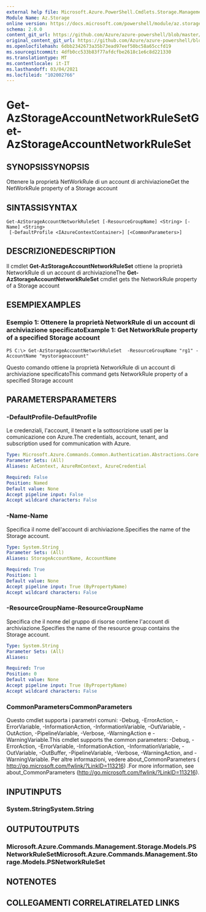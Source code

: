 ```yaml
---
external help file: Microsoft.Azure.PowerShell.Cmdlets.Storage.Management.dll-Help.xml
Module Name: Az.Storage
online version: https://docs.microsoft.com/powershell/module/az.storage/get-azstorageaccountnetworkruleset
schema: 2.0.0
content_git_url: https://github.com/Azure/azure-powershell/blob/master/src/Storage/Storage.Management/help/Get-AzStorageAccountNetworkRuleSet.md
original_content_git_url: https://github.com/Azure/azure-powershell/blob/master/src/Storage/Storage.Management/help/Get-AzStorageAccountNetworkRuleSet.md
ms.openlocfilehash: 6dbb2342673a35b73ead97eef50bc58a65ccfd19
ms.sourcegitcommit: 4dfb0cc533b83f77afdcfbe2618c1e6c8d221330
ms.translationtype: MT
ms.contentlocale: it-IT
ms.lasthandoff: 03/04/2021
ms.locfileid: "102002766"
---
```

# <span data-ttu-id="e916b-101">Get-AzStorageAccountNetworkRuleSet</span><span class="sxs-lookup"><span data-stu-id="e916b-101">Get-AzStorageAccountNetworkRuleSet</span></span>

## <span data-ttu-id="e916b-102">SYNOPSIS</span><span class="sxs-lookup"><span data-stu-id="e916b-102">SYNOPSIS</span></span>
<span data-ttu-id="e916b-103">Ottenere la proprietà NetWorkRule di un account di archiviazione</span><span class="sxs-lookup"><span data-stu-id="e916b-103">Get the NetWorkRule property of a Storage account</span></span>

## <span data-ttu-id="e916b-104">SINTASSI</span><span class="sxs-lookup"><span data-stu-id="e916b-104">SYNTAX</span></span>

```
Get-AzStorageAccountNetworkRuleSet [-ResourceGroupName] <String> [-Name] <String>
 [-DefaultProfile <IAzureContextContainer>] [<CommonParameters>]
```

## <span data-ttu-id="e916b-105">DESCRIZIONE</span><span class="sxs-lookup"><span data-stu-id="e916b-105">DESCRIPTION</span></span>
<span data-ttu-id="e916b-106">Il cmdlet **Get-AzStorageAccountNetworkRuleSet** ottiene la proprietà NetworkRule di un account di archiviazione</span><span class="sxs-lookup"><span data-stu-id="e916b-106">The **Get-AzStorageAccountNetworkRuleSet** cmdlet gets the NetworkRule property of a Storage account</span></span>

## <span data-ttu-id="e916b-107">ESEMPI</span><span class="sxs-lookup"><span data-stu-id="e916b-107">EXAMPLES</span></span>

### <span data-ttu-id="e916b-108">Esempio 1: Ottenere la proprietà NetworkRule di un account di archiviazione specificato</span><span class="sxs-lookup"><span data-stu-id="e916b-108">Example 1: Get NetworkRule property of a specified Storage account</span></span>
```
PS C:\> Get-AzStorageAccountNetworkRuleSet  -ResourceGroupName "rg1" -AccountName "mystorageaccount"
```

<span data-ttu-id="e916b-109">Questo comando ottiene la proprietà NetworkRule di un account di archiviazione specificato</span><span class="sxs-lookup"><span data-stu-id="e916b-109">This command gets NetworkRule property of a specified Storage account</span></span>

## <span data-ttu-id="e916b-110">PARAMETERS</span><span class="sxs-lookup"><span data-stu-id="e916b-110">PARAMETERS</span></span>

### <span data-ttu-id="e916b-111">-DefaultProfile</span><span class="sxs-lookup"><span data-stu-id="e916b-111">-DefaultProfile</span></span>
<span data-ttu-id="e916b-112">Le credenziali, l'account, il tenant e la sottoscrizione usati per la comunicazione con Azure.</span><span class="sxs-lookup"><span data-stu-id="e916b-112">The credentials, account, tenant, and subscription used for communication with Azure.</span></span>

```yaml
Type: Microsoft.Azure.Commands.Common.Authentication.Abstractions.Core.IAzureContextContainer
Parameter Sets: (All)
Aliases: AzContext, AzureRmContext, AzureCredential

Required: False
Position: Named
Default value: None
Accept pipeline input: False
Accept wildcard characters: False
```

### <span data-ttu-id="e916b-113">-Name</span><span class="sxs-lookup"><span data-stu-id="e916b-113">-Name</span></span>
<span data-ttu-id="e916b-114">Specifica il nome dell'account di archiviazione.</span><span class="sxs-lookup"><span data-stu-id="e916b-114">Specifies the name of the Storage account.</span></span>

```yaml
Type: System.String
Parameter Sets: (All)
Aliases: StorageAccountName, AccountName

Required: True
Position: 1
Default value: None
Accept pipeline input: True (ByPropertyName)
Accept wildcard characters: False
```

### <span data-ttu-id="e916b-115">-ResourceGroupName</span><span class="sxs-lookup"><span data-stu-id="e916b-115">-ResourceGroupName</span></span>
<span data-ttu-id="e916b-116">Specifica che il nome del gruppo di risorse contiene l'account di archiviazione.</span><span class="sxs-lookup"><span data-stu-id="e916b-116">Specifies the name of the resource group contains the Storage account.</span></span>

```yaml
Type: System.String
Parameter Sets: (All)
Aliases:

Required: True
Position: 0
Default value: None
Accept pipeline input: True (ByPropertyName)
Accept wildcard characters: False
```

### <span data-ttu-id="e916b-117">CommonParameters</span><span class="sxs-lookup"><span data-stu-id="e916b-117">CommonParameters</span></span>
<span data-ttu-id="e916b-118">Questo cmdlet supporta i parametri comuni: -Debug, -ErrorAction, -ErrorVariable, -InformationAction, -InformationVariable, -OutVariable, -OutAction, -PipelineVariable, -Verbose, -WarningAction e -WarningVariable.</span><span class="sxs-lookup"><span data-stu-id="e916b-118">This cmdlet supports the common parameters: -Debug, -ErrorAction, -ErrorVariable, -InformationAction, -InformationVariable, -OutVariable, -OutBuffer, -PipelineVariable, -Verbose, -WarningAction, and -WarningVariable.</span></span> <span data-ttu-id="e916b-119">Per altre informazioni, vedere about_CommonParameters ( http://go.microsoft.com/fwlink/?LinkID=113216) .</span><span class="sxs-lookup"><span data-stu-id="e916b-119">For more information, see about_CommonParameters (http://go.microsoft.com/fwlink/?LinkID=113216).</span></span>

## <span data-ttu-id="e916b-120">INPUT</span><span class="sxs-lookup"><span data-stu-id="e916b-120">INPUTS</span></span>

### <span data-ttu-id="e916b-121">System.String</span><span class="sxs-lookup"><span data-stu-id="e916b-121">System.String</span></span>

## <span data-ttu-id="e916b-122">OUTPUT</span><span class="sxs-lookup"><span data-stu-id="e916b-122">OUTPUTS</span></span>

### <span data-ttu-id="e916b-123">Microsoft.Azure.Commands.Management.Storage.Models.PSNetworkRuleSet</span><span class="sxs-lookup"><span data-stu-id="e916b-123">Microsoft.Azure.Commands.Management.Storage.Models.PSNetworkRuleSet</span></span>

## <span data-ttu-id="e916b-124">NOTE</span><span class="sxs-lookup"><span data-stu-id="e916b-124">NOTES</span></span>

## <span data-ttu-id="e916b-125">COLLEGAMENTI CORRELATI</span><span class="sxs-lookup"><span data-stu-id="e916b-125">RELATED LINKS</span></span>
